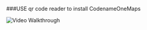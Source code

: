 
###USE qr code reader to install CodenameOneMaps

<img src='https://chart.googleapis.com/chart?cht=qr&chs=200x200&chl=http%3A%2F%2Fcodename-one.appspot.com%2F4695809256062976%2F415b9389-0d19-417c-b4ee-fcf8a32a7725%2FMyApplication-debug.apk&chld=H|0' title='QR CODE READER' width='' alt='Video Walkthrough' />
